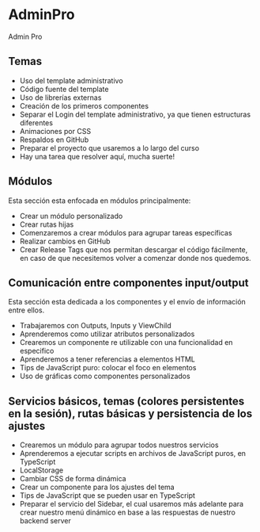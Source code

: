 # AdminPro

Admin Pro

## Temas

- Uso del template administrativo
- Código fuente del template
- Uso de librerías externas
- Creación de los primeros componentes
- Separar el Login del template administrativo, ya que tienen estructuras diferentes
- Animaciones por CSS
- Respaldos en GitHub
- Preparar el proyecto que usaremos a lo largo del curso
- Hay una tarea que resolver aquí, mucha suerte!

## Módulos
Esta sección esta enfocada en módulos principalmente:

- Crear un módulo personalizado
- Crear rutas hijas
- Comenzaremos a crear módulos para agrupar tareas específicas
- Realizar cambios en GitHub
- Crear Release Tags que nos permitan descargar el código fácilmente, en caso de que necesitemos volver a comenzar donde nos quedemos.

## Comunicación entre componentes input/output
Esta sección esta dedicada a los componentes y el envío de información entre ellos.

- Trabajaremos con Outputs, Inputs y ViewChild
- Aprenderemos como utilizar atributos personalizados
- Crearemos un componente re utilizable con una funcionalidad en especifico
- Aprenderemos a tener referencias a elementos HTML
- Tips de JavaScript puro: colocar el foco en elementos
- Uso de gráficas como componentes personalizados

## Servicios básicos, temas (colores persistentes en la sesión), rutas básicas y persistencia de los ajustes
- Crearemos un módulo para agrupar todos nuestros servicios
- Aprenderemos a ejecutar scripts en archivos de JavaScript puros, en TypeScript
- LocalStorage
- Cambiar CSS de forma dinámica
- Crear un componente para los ajustes del tema
- Tips de JavaScript que se pueden usar en TypeScript
- Preparar el servicio del Sidebar, el cual usaremos más adelante para crear nuestro menú dinámico en base a las respuestas de nuestro backend server
